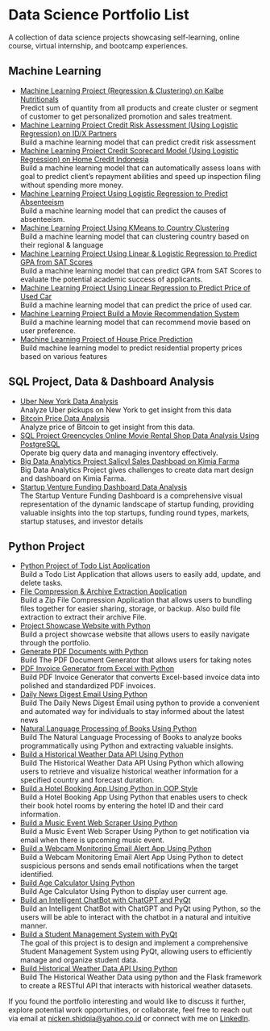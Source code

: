 # Data Science Portfolio List

A collection of data science projects showcasing self-learning, online course, virtual internship, and bootcamp experiences.

## Machine Learning

- [Machine Learning Project (Regression & Clustering) on Kalbe Nutritionals](https://github.com/nickenshidqia/KalbeNutritionals_TimeSeries_Arima_DataScience)  
  Predict sum of quantity from all products and create cluster or segment of customer to get personalized promotion and sales treatment.
- [Machine Learning Project Credit Risk Assessment (Using Logistic Regression) on ID/X Partners](https://github.com/nickenshidqia/Credit_Risk_Assessment_IDX_Partners)  
  Build a machine learning model that can predict credit risk assessment
- [Machine Learning Project Credit Scorecard Model (Using Logistic Regression) on Home Credit Indonesia](https://github.com/nickenshidqia/Credit_Scorecard_Model_Home_Credit_Indonesia)  
  Build a machine learning model that can automatically assess loans with goal to predict client’s repayment abilities and speed up inspection filing without spending more money.
- [Machine Learning Project Using Logistic Regression to Predict Absenteeism](https://github.com/nickenshidqia/Predict_Worker_Absenteeism_using_Logistic_Regresssion)  
  Build a machine learning model that can predict the causes of absenteeism.
- [Machine Learning Project Using KMeans to Country Clustering](https://github.com/nickenshidqia/Country_Clustering_Using_KMeans_Unsupervised_Learning)  
  Build a machine learning model that can clustering country based on their regional & language
- [Machine Learning Project Using Linear & Logistic Regression to Predict GPA from SAT Scores](https://github.com/nickenshidqia/Predict_GPA_From_SAT_Score_Using_Linear_Regression)  
  Build a machine learning model that can predict GPA from SAT Scores to evaluate the potential academic success of applicants.
- [Machine Learning Project Using Linear Regression to Predict Price of Used Car](https://github.com/nickenshidqia/Predict_Price_of_Used_Car_Using_Linear_Regression)  
  Build a machine learning model that can predict the price of used car.
- [Machine Learning Project Build a Movie Recommendation System](https://github.com/nickenshidqia/Build_a_Movie_Recommendation_System)  
  Build a machine learning model that can recommend movie based on user preference.
- [Machine Learning Project of House Price Prediction](https://github.com/nickenshidqia/House_Price_Prediction)  
  Build machine learning model to predict residential property prices based on various features

## SQL Project, Data & Dashboard Analysis

- [Uber New York Data Analysis](https://github.com/nickenshidqia/Uber-New-York-Data-Analysis)  
  Analyze Uber pickups on New York to get insight from this data
- [Bitcoin Price Data Analysis](https://github.com/nickenshidqia/Bitcoin_Price_Data_Analysis)  
  Analyze price of Bitcoin to get insight from this data.
- [SQL Project Greencycles Online Movie Rental Shop Data Analysis Using PostgreSQL](https://github.com/nickenshidqia/Online_Movie_Rental_Shop_Data_Analysis_SQL_Project)  
  Operate big query data and managing inventory effectively.
- [Big Data Analytics Project Salicyl Sales Dashboad on Kimia Farma](https://github.com/nickenshidqia/Big_Data_Analytics_Kimia_Farma)  
  Big Data Analytics Project gives challenges to create data mart design and dashboard on Kimia Farma.
- [Startup Venture Funding Dashboard Data Analysis](https://github.com/nickenshidqia/Startup-Venture-Funding-Dashboard-Data-Analysis)  
  The Startup Venture Funding Dashboard is a comprehensive visual representation of the dynamic landscape of startup funding, providing valuable insights into the top startups, funding round types, markets, startup statuses, and investor details

## Python Project

- [Python Project of Todo List Application](https://github.com/nickenshidqia/List_Todo_App_Python_Project)  
  Build a Todo List Application that allows users to easily add, update, and delete tasks.
- [File Compression & Archive Extraction Application](https://github.com/nickenshidqia/File_Compression_App_Python_Project)  
  Build a Zip File Compression Application that allows users to bundling files together for easier sharing, storage, or backup. Also build file extraction to extract their archive File.
- [Project Showcase Website with Python](https://github.com/nickenshidqia/Project_Showcase_Website_Using_Python)  
  Build a project showcase website that allows users to easily navigate through the portfolio.
- [Generate PDF Documents with Python](https://github.com/nickenshidqia/Generate_PDF_Documents_With_Python)  
  Build The PDF Document Generator that allows users for taking notes
- [PDF Invoice Generator from Excel with Python](https://github.com/nickenshidqia/PDF_Invoice_Generator_Using_Python)  
  Build PDF Invoice Generator that converts Excel-based invoice data into polished and standardized PDF invoices.
- [Daily News Digest Email Using Python](https://github.com/nickenshidqia/Daily_News_Digest_Email_Using_Python)  
  Build The Daily News Digest Email using python to provide a convenient and automated way for individuals to stay informed about the latest news
- [Natural Language Processing of Books Using Python](https://github.com/nickenshidqia/Natural_Language_Processing_of_Books_Using_Python)  
  Build The Natural Language Processing of Books to analyze books programmatically using Python and extracting valuable insights.
- [Build a Historical Weather Data API Using Python](https://github.com/nickenshidqia/Build_a_Historical_Weather_Data_API_Using_Python)  
  Build The Historical Weather Data API Using Python which allowing users to retrieve and visualize historical weather information for a specified country and forecast duration.
- [Build a Hotel Booking App Using Python in OOP Style](https://github.com/nickenshidqia/Build_a_Hotel_Booking_App_Using_Python)  
  Build a Hotel Booking App Using Python that enables users to check their book hotel rooms by entering the hotel ID and their card information.
- [Build a Music Event Web Scraper Using Python](https://github.com/nickenshidqia/Build_a_Music_Event_Web_Scraper_Using_Python)  
  Build a Music Event Web Scraper Using Python to get notification via email when there is upcoming music event.
- [Build a Webcam Monitoring Email Alert App Using Python](https://github.com/nickenshidqia/Build_a_Webcam_Monitoring_Email_Alert_App_Using_Python)  
  Build a Webcam Monitoring Email Alert App Using Python to detect suspicious persons and sends email notifications when the target identified.
- [Build Age Calculator Using Python](https://github.com/nickenshidqia/Build_Age_Calculator_Using_Python)  
  Build Age Calculator Using Python to display user current age.
- [Build an Intelligent ChatBot with ChatGPT and PyQt](https://github.com/nickenshidqia/Build_Intelligent_ChatBot_with_ChatGPT_and_PyQt)  
  Build an Intelligent ChatBot with ChatGPT and PyQt using Python, so the users will be able to interact with the chatbot in a natural and intuitive manner.
- [Build a Student Management System with PyQt](https://github.com/nickenshidqia/Build_a_Student_Management_System_with_PyQt)  
  The goal of this project is to design and implement a comprehensive Student Management System using PyQt, allowing users to efficiently manage and organize student data.
- [Build Historical Weather Data API Using Python](https://github.com/nickenshidqia/Build_Historical_Weather_Data_API_Using_Python)  
  Build The Historical Weather Data using python and the Flask framework to create a RESTful API that interacts with historical weather datasets.

If you found the portfolio interesting and would like to discuss it further, explore potential work opportunities, or collaborate, feel free to reach out via email at nicken.shidqia@yahoo.co.id or connect with me on [LinkedIn](https://www.linkedin.com/in/nickenshidqia/).
